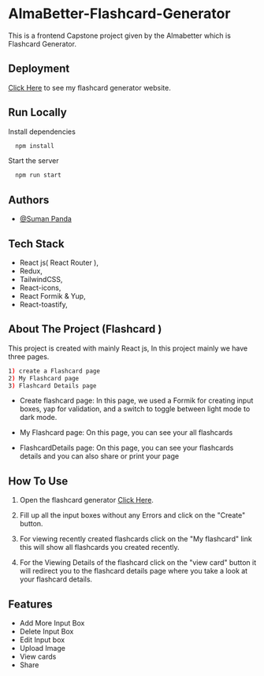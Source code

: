 # AlmaBetter-Flashcard-Generator

This is a frontend Capstone project given by the Almabetter which is Flashcard Generator.

## Deployment

[Click Here](https://flashcardsgenerator.netlify.app/) to see my flashcard generator website.

## Run Locally

Install dependencies

```bash
  npm install
```

Start the server

```bash
  npm run start
```

## Authors

- [@Suman Panda](https://github.com/sumanpanda27)

## Tech Stack

- React js( React Router ),
- Redux,
- TailwindCSS,
- React-icons,
- React Formik & Yup,
- React-toastify,

## About The Project (Flashcard )

This project is created with mainly React js, In this project mainly we have three pages.

```bash
1) create a Flashcard page
2) My Flashcard page
3) Flashcard Details page
```

- Create flashcard page: In this page, we used a Formik for creating input boxes, yap for validation, and a switch to toggle between light mode to dark mode.

- My Flashcard page: On this page, you can see your all flashcards

- FlashcardDetails page: On this page, you can see your flashcards details and you can also share or print your page

## How To Use

1. Open the flashcard generator [Click Here](https://flashcardsgenerator.netlify.app/).

2. Fill up all the input boxes without any Errors and click on the "Create" button.

3. For viewing recently created flashcards click on the "My flashcard" link this will show all flashcards you created recently.

4. For the Viewing Details of the flashcard click on the "view card" button it will redirect you to the flashcard details page where you take a look at your flashcard details.

## Features

- Add More Input Box
- Delete Input Box
- Edit Input box
- Upload Image
- View cards
- Share
